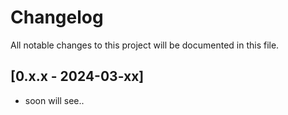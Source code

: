 # Changelog

All notable changes to this project will be documented in this file.

## [0.x.x - 2024-03-xx]

- soon will see..
